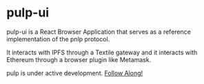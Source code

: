 # pulp-ui

pulp-ui is a React Browser Application that serves as a reference implementation of the pnlp protocol.

It interacts with IPFS through a Textile gateway and it interacts with Ethereum through a browser plugin like Metamask.

pulp is under active development. [Follow Along!](https://linktr.ee/pulp_network)
